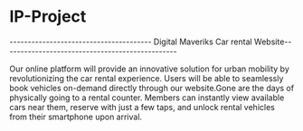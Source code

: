 # IP-Project
--------------------------------------- Digital Maveriks Car rental Website------------------------------------------------

Our online platform will provide an innovative solution for urban mobility by revolutionizing the car rental experience. Users will be able to seamlessly book vehicles on-demand directly through our website.Gone are the days of physically going to a rental counter. Members can instantly view available cars near them, reserve with just a few taps, and unlock rental vehicles from their smartphone upon arrival.
